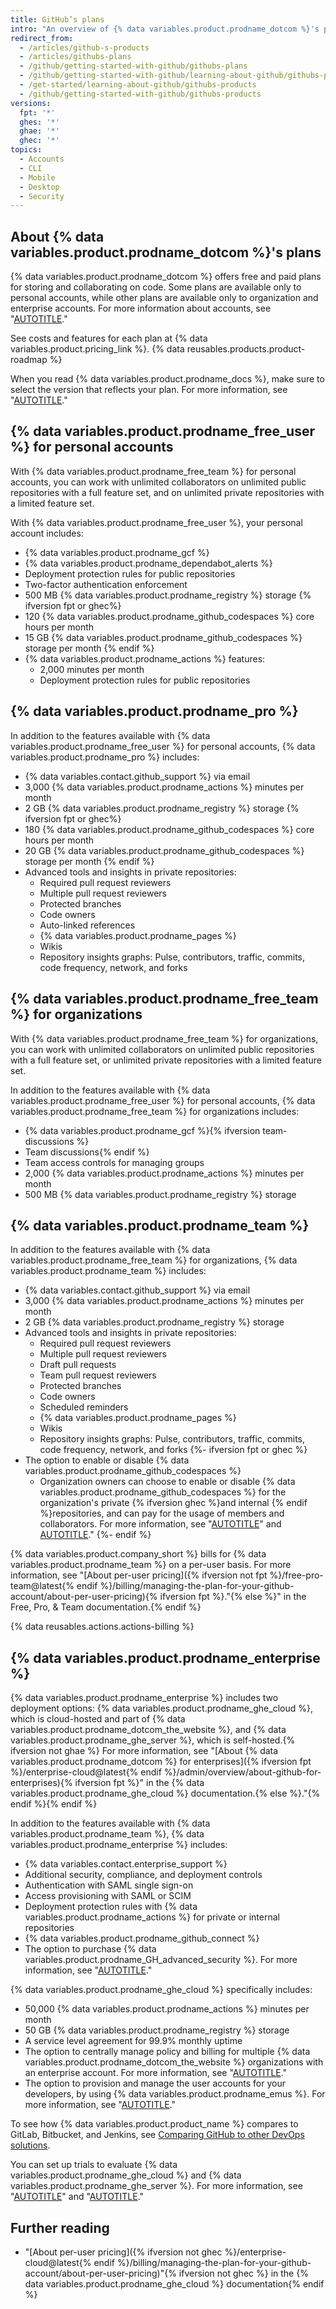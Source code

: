 ```yaml
---
title: GitHub’s plans
intro: "An overview of {% data variables.product.prodname_dotcom %}'s pricing plans."
redirect_from:
  - /articles/github-s-products
  - /articles/githubs-plans
  - /github/getting-started-with-github/githubs-plans
  - /github/getting-started-with-github/learning-about-github/githubs-plans
  - /get-started/learning-about-github/githubs-products
  - /github/getting-started-with-github/githubs-products
versions:
  fpt: '*'
  ghes: '*'
  ghae: '*'
  ghec: '*'
topics:
  - Accounts
  - CLI
  - Mobile
  - Desktop
  - Security
---
```

## About {% data variables.product.prodname_dotcom %}'s plans

{% data variables.product.prodname_dotcom %} offers free and paid plans for storing and collaborating on code. Some plans are available only to personal accounts, while other plans are available only to organization and enterprise accounts. For more information about accounts, see "[AUTOTITLE](/get-started/learning-about-github/types-of-github-accounts)."

See costs and features for each plan at {% data variables.product.pricing_link %}. {% data reusables.products.product-roadmap %}

When you read {% data variables.product.prodname_docs %}, make sure to select the version that reflects your plan. For more information, see "[AUTOTITLE](/get-started/learning-about-github/about-versions-of-github-docs)."

## {% data variables.product.prodname_free_user %} for personal accounts

With {% data variables.product.prodname_free_team %} for personal accounts, you can work with unlimited collaborators on unlimited public repositories with a full feature set, and on unlimited private repositories with a limited feature set.

With {% data variables.product.prodname_free_user %}, your personal account includes:
- {% data variables.product.prodname_gcf %}
- {% data variables.product.prodname_dependabot_alerts %}
- Deployment protection rules for public repositories
- Two-factor authentication enforcement
- 500 MB {% data variables.product.prodname_registry %} storage {% ifversion fpt or ghec%}
- 120 {% data variables.product.prodname_github_codespaces %} core hours per month
- 15 GB {% data variables.product.prodname_github_codespaces %} storage per month {% endif %}
- {% data variables.product.prodname_actions %} features:
  - 2,000 minutes per month
  - Deployment protection rules for public repositories

## {% data variables.product.prodname_pro %}

In addition to the features available with {% data variables.product.prodname_free_user %} for personal accounts, {% data variables.product.prodname_pro %} includes:
- {% data variables.contact.github_support %} via email
- 3,000 {% data variables.product.prodname_actions %} minutes per month
- 2 GB {% data variables.product.prodname_registry %} storage {% ifversion fpt or ghec%}
- 180 {% data variables.product.prodname_github_codespaces %} core hours per month
- 20 GB {% data variables.product.prodname_github_codespaces %} storage per month {% endif %}
- Advanced tools and insights in private repositories:
  - Required pull request reviewers
  - Multiple pull request reviewers
  - Protected branches
  - Code owners
  - Auto-linked references
  - {% data variables.product.prodname_pages %}
  - Wikis
  - Repository insights graphs: Pulse, contributors, traffic, commits, code frequency, network, and forks

## {% data variables.product.prodname_free_team %} for organizations

With {% data variables.product.prodname_free_team %} for organizations, you can work with unlimited collaborators on unlimited public repositories with a full feature set, or unlimited private repositories with a limited feature set.

In addition to the features available with {% data variables.product.prodname_free_user %} for personal accounts, {% data variables.product.prodname_free_team %} for organizations includes:
- {% data variables.product.prodname_gcf %}{% ifversion team-discussions %}
- Team discussions{% endif %}
- Team access controls for managing groups
- 2,000 {% data variables.product.prodname_actions %} minutes per month
- 500 MB {% data variables.product.prodname_registry %} storage

## {% data variables.product.prodname_team %}

In addition to the features available with {% data variables.product.prodname_free_team %} for organizations, {% data variables.product.prodname_team %} includes:
- {% data variables.contact.github_support %} via email
- 3,000 {% data variables.product.prodname_actions %} minutes per month
- 2 GB {% data variables.product.prodname_registry %} storage
- Advanced tools and insights in private repositories:
  - Required pull request reviewers
  - Multiple pull request reviewers
  - Draft pull requests
  - Team pull request reviewers
  - Protected branches
  - Code owners
  - Scheduled reminders
  - {% data variables.product.prodname_pages %}
  - Wikis
  - Repository insights graphs: Pulse, contributors, traffic, commits, code frequency, network, and forks
{%- ifversion fpt or ghec %}
- The option to enable or disable {% data variables.product.prodname_github_codespaces %}
  - Organization owners can choose to enable or disable {% data variables.product.prodname_github_codespaces %} for the organization's private {% ifversion ghec %}and internal {% endif %}repositories, and can pay for the usage of members and collaborators. For more information, see "[AUTOTITLE](/codespaces/managing-codespaces-for-your-organization/enabling-or-disabling-github-codespaces-for-your-organization)" and [AUTOTITLE](/codespaces/managing-codespaces-for-your-organization/choosing-who-owns-and-pays-for-codespaces-in-your-organization)."
{%- endif %}

{% data variables.product.company_short %} bills for {% data variables.product.prodname_team %} on a per-user basis. For more information, see "[About per-user pricing]({% ifversion not fpt %}/free-pro-team@latest{% endif %}/billing/managing-the-plan-for-your-github-account/about-per-user-pricing){% ifversion fpt %}."{% else %}" in the Free, Pro, & Team documentation.{% endif %}

{% data reusables.actions.actions-billing %}

## {% data variables.product.prodname_enterprise %}

{% data variables.product.prodname_enterprise %} includes two deployment options: {% data variables.product.prodname_ghe_cloud %}, which is cloud-hosted and part of {% data variables.product.prodname_dotcom_the_website %}, and {% data variables.product.prodname_ghe_server %}, which is self-hosted.{% ifversion not ghae %} For more information, see "[About {% data variables.product.prodname_dotcom %} for enterprises]({% ifversion fpt %}/enterprise-cloud@latest{% endif %}/admin/overview/about-github-for-enterprises){% ifversion fpt %}" in the {% data variables.product.prodname_ghe_cloud %} documentation.{% else %}."{% endif %}{% endif %}

In addition to the features available with {% data variables.product.prodname_team %}, {% data variables.product.prodname_enterprise %} includes:

- {% data variables.contact.enterprise_support %}
- Additional security, compliance, and deployment controls
- Authentication with SAML single sign-on
- Access provisioning with SAML or SCIM
- Deployment protection rules with {% data variables.product.prodname_actions %} for private or internal repositories
- {% data variables.product.prodname_github_connect %}
- The option to purchase {% data variables.product.prodname_GH_advanced_security %}. For more information, see "[AUTOTITLE](/get-started/learning-about-github/about-github-advanced-security)."

{% data variables.product.prodname_ghe_cloud %} specifically includes:
- 50,000 {% data variables.product.prodname_actions %} minutes per month
- 50 GB {% data variables.product.prodname_registry %} storage
- A service level agreement for 99.9% monthly uptime
- The option to centrally manage policy and billing for multiple {% data variables.product.prodname_dotcom_the_website %} organizations with an enterprise account. For more information, see "[AUTOTITLE](/enterprise-cloud@latest/admin/overview/about-enterprise-accounts)."
- The option to provision and manage the user accounts for your developers, by using {% data variables.product.prodname_emus %}. For more information, see "[AUTOTITLE](/enterprise-cloud@latest/admin/identity-and-access-management/using-enterprise-managed-users-for-iam/about-enterprise-managed-users)."

To see how {% data variables.product.product_name %} compares to GitLab, Bitbucket, and Jenkins, see [Comparing GitHub to other DevOps solutions](https://resources.github.com/devops/tools/compare/).

You can set up trials to evaluate {% data variables.product.prodname_ghe_cloud %} and {% data variables.product.prodname_ghe_server %}. For more information, see "[AUTOTITLE](/enterprise-cloud@latest/get-started/signing-up-for-github/setting-up-a-trial-of-github-enterprise-cloud)" and "[AUTOTITLE](/enterprise-server@latest/get-started/signing-up-for-github/setting-up-a-trial-of-github-enterprise-server)."

## Further reading

- "[About per-user pricing]({% ifversion not ghec %}/enterprise-cloud@latest{% endif %}/billing/managing-the-plan-for-your-github-account/about-per-user-pricing)"{% ifversion not ghec %} in the {% data variables.product.prodname_ghe_cloud %} documentation{% endif %}
